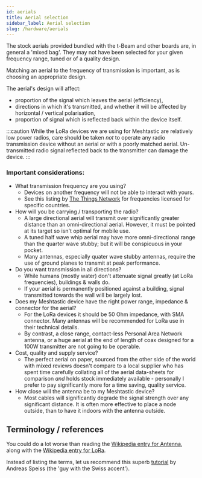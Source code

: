 ```yaml
---
id: aerials
title: Aerial selection
sidebar_label: Aerial selection
slug: /hardware/aerials
---
```


The stock aerials provided bundled with the t-Beam and other boards are, in general a 'mixed bag'.  They may not have been selected for your given frequency range, tuned or of a quality design.

Matching an aerial to the frequency of transmission is important, as is choosing an appropriate design.

The aerial's design will affect:
- proportion of the signal which leaves the aerial (efficiency), 
- directions in which it's transmitted, and whether it will be affected by horizontal / vertical polarisation,
- proportion of signal which is reflected back within the device itself.

:::caution
While the LoRa devices we are using for Meshtastic are relatively low power radios, care should be taken _not_ to operate any radio transmission device without an aerial or with a poorly matched aerial.  Un-transmitted radio signal reflected back to the transmitter can damage the device.
:::

### Important considerations:

- What transmission frequency are you using?
  - Devices on another frequency will not be able to interact with yours.
  - See this listing by [The Things Network](https://www.thethingsnetwork.org/docs/lorawan/frequencies-by-country.html) for frequencies licensed for specific countries.
- How will you be carrying / transporting the radio?
  - A large directional aerial will transmit over significantly greater distance than an omni-directional aerial.  However, it must be pointed at its target so isn't optimal for mobile use.
  - A tuned half wave whip aerial may have more omni-directional range than the quarter wave stubby; but it will be conspicuous in your pocket.
  - Many antennas, especially quater wave stubby antennas, require the use of ground planes to transmit at peak performance.
- Do you want transmission in all directions?
  - While humans (mostly water) don't attenuate signal greatly (at LoRa frequencies), buildings & walls do.  
  - If your aerial is permanently positioned against a building, signal transmitted towards the wall will be largely lost.
- Does my Meshtastic device have the right power range, impedance & connector for the aerial?
  - For the LoRa devices it should be 50 Ohm impedance, with SMA connector. Many antennas will be recommended for LoRa use in their technical details.
  - By contrast, a close range, contact-less Personal Area Network antenna, or a huge aerial at the end of length of coax designed for a 100W transmitter are not going to be operable.
- Cost, quality and supply service?
  - The perfect aerial on paper, sourced from the other side of the world with mixed reviews doesn't compare to a local supplier who has spent time carefully collating all of the aerial data-sheets for comparison _and_ holds stock immediately available - personally I prefer to pay significantly more for a time saving, quality service.
- How close will the antenna be to my Meshtastic device?
  - Most cables will significantly degrade the signal strength over any significant distance. It is often more effective to place a node outside, than to have it indoors with the antenna outside.

## Terminology / references

You could do a lot worse than reading the [Wikipedia entry for Antenna](https://en.wikipedia.org/wiki/Antenna_(radio)), along with the [Wikipedia entry for LoRa](https://en.wikipedia.org/wiki/LoRa).

Instead of listing the terms, let us recommend this superb [tutorial](https://www.youtube.com/watch?v=J3PBL9oLPX8) by Andreas Speiss (the 'guy with the Swiss accent').
